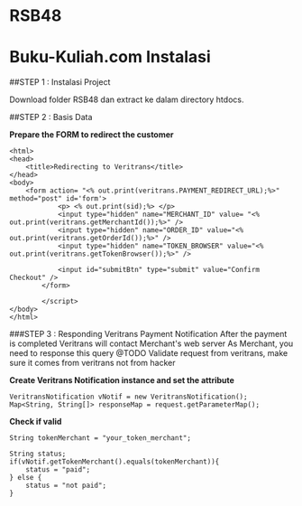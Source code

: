 RSB48
==============================================
 Buku-Kuliah.com Instalasi
==============================================

##STEP 1 : Instalasi Project

Download folder RSB48 dan extract ke dalam directory htdocs.

##STEP 2 : Basis Data

**Prepare the FORM to redirect the customer**

```
<html>
<head>
	<title>Redirecting to Veritrans</title>
</head>
<body>	
	<form action= "<% out.print(veritrans.PAYMENT_REDIRECT_URL);%>" method="post" id='form'>
            <p> <% out.print(sid);%> </p>
            <input type="hidden" name="MERCHANT_ID" value= "<% out.print(veritrans.getMerchantId());%>" />
            <input type="hidden" name="ORDER_ID" value="<% out.print(veritrans.getOrderId());%>" />
            <input type="hidden" name="TOKEN_BROWSER" value="<% out.print(veritrans.getTokenBrowser());%>" />

            <input id="submitBtn" type="submit" value="Confirm Checkout" />
        </form>
        
        </script>
</body>
</html>
```


###STEP 3 : Responding Veritrans Payment Notification
After the payment is completed
Veritrans will contact Merchant's web server
As Merchant, you need to response this query
@TODO Validate request from veritrans, make sure it comes from veritrans not from hacker
 
**Create Veritrans Notification instance and set the attribute**

```
VeritransNotification vNotif = new VeritransNotification();
Map<String, String[]> responseMap = request.getParameterMap();
```

**Check if valid**

```
String tokenMerchant = "your_token_merchant";

String status;
if(vNotif.getTokenMerchant().equals(tokenMerchant)){
    status = "paid";
} else {
    status = "not paid";
}
```
